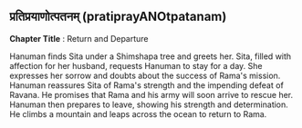 ## प्रतिप्रयाणोत्पतनम् (pratiprayANOtpatanam)
**Chapter Title** : Return and Departure

Hanuman finds Sita under a Shimshapa tree and greets her. Sita, filled with affection for her husband, requests Hanuman to stay for a day. She expresses her sorrow and doubts about the success of Rama's mission. Hanuman reassures Sita of Rama's strength and the impending defeat of Ravana. He promises that Rama and his army will soon arrive to rescue her. Hanuman then prepares to leave, showing his strength and determination. He climbs a mountain and leaps across the ocean to return to Rama.